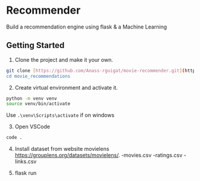 # Recommender

Build a recommendation engine using flask &amp; a Machine Learning  

## Getting Started

1. Clone the project and make it your own.

```bash
git clone [https://github.com/Anass-rguigat/movie-recommender.git](https://github.com/Anass-rguigat/movie_recommendations.git")
cd movie_recommendations
```

2. Create virtual environment and activate it.

```bash
python -m venv venv
source venv/bin/activate
```
Use `.\venv\Scripts\activate` if on windows

3. Open VSCode
```bash
code .
```

4. Install dataset from website movielens https://grouplens.org/datasets/movielens/.
   -movies.csv
   -ratings.csv
   -links.csv
   
5. flask run
